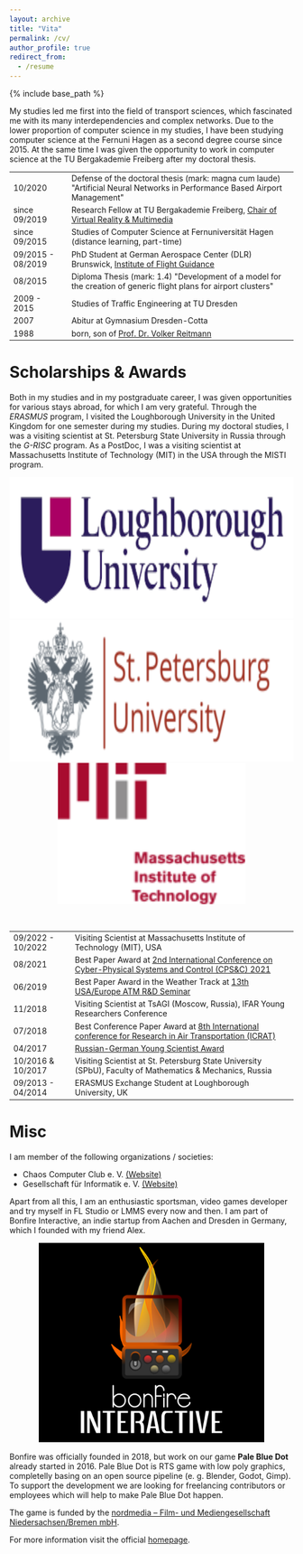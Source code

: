 ```yaml
---
layout: archive
title: "Vita"
permalink: /cv/
author_profile: true
redirect_from:
  - /resume
---
```

{% include base_path %}

My studies led me first into the field of transport sciences, which fascinated me with its many interdependencies and complex networks. Due to the lower proportion of computer science in my studies, I have been studying computer science at the Fernuni Hagen as a second degree course since 2015. At the same time I was given the opportunity to work in computer science at the TU Bergakademie Freiberg after my doctoral thesis. 

<table class="tg">
  <tr>
    <td class="tg-0lax">10/2020</td>
    <td class="tg-0lax">Defense of the doctoral thesis (mark: magna cum laude) "Artificial Neural Networks in Performance Based Airport Management"</td>
  </tr>
  <tr>
    <td class="tg-0lax">since 09/2019</td>
    <td class="tg-0lax">Research Fellow at TU Bergakademie Freiberg, <a href="http://vr.tu-freiberg.de/">Chair of Virtual Reality &amp; Multimedia</a></td>
  </tr>
    <tr>
    <td class="tg-0lax">since 09/2015<br></td>
    <td class="tg-0lax">Studies of Computer Science at Fernuniversität Hagen (distance learning, part-time)</td>
  </tr>
  <tr>
    <td class="tg-0lax">09/2015 - 08/2019<br></td>
    <td class="tg-0lax">PhD Student at German Aerospace Center (DLR) Brunswick, <a href="https://www.dlr.de/fl/">Institute of Flight Guidance</a></td>
  </tr>
  <tr>
    <td class="tg-0lax">08/2015</td>
    <td class="tg-0lax">Diploma Thesis (mark: 1.4) "Development of a model for the creation of generic flight plans for airport clusters"<br></td>
  </tr>
  <tr>
    <td class="tg-0lax">2009 - 2015<br></td>
    <td class="tg-0lax">Studies of Traffic Engineering at TU Dresden</td>
  </tr>
  <tr>
    <td class="tg-0lax">2007<br></td>
    <td class="tg-0lax">Abitur at Gymnasium Dresden-Cotta</td>
  </tr>
  <tr>
    <td class="tg-0lax">1988<br></td>
    <td class="tg-0lax">born, son of <a href="https://www.vreitmann.de">Prof. Dr. Volker Reitmann</a></td>
  </tr>
</table>

Scholarships & Awards
======

Both in my studies and in my postgraduate career, I was given opportunities for various stays abroad, for which I am very grateful. Through the *ERASMUS* program, I visited the Loughborough University in the United Kingdom for one semester during my studies. During my doctoral studies, I was a visiting scientist at St. Petersburg State University in Russia through the *G-RISC* program. As a PostDoc, I was a visiting scientist at Massachusetts Institute of Technology (MIT) in the USA through the MISTI program.

<center>
    <img src="../images/loughborough.png" alt="lobro" height="250"/>
    <img src="../images/spbu.png" alt="spbu" height="250"/>
    <img src="../images/mit.png" alt="spbu" height="250"/>
</center>

&nbsp;

<table class="tg">
    <tr>
    <td class="tg-0lax">09/2022 - 10/2022</td>
    <td class="tg-0lax">Visiting Scientist at Massachusetts Institute of Technology (MIT), USA</td>
  </tr>
  <tr>
    <td class="tg-0lax">08/2021</td>
    <td class="tg-0lax">Best Paper Award at <a href="http://cpsc.spbstu.ru/">2nd International Conference on Cyber-Physical Systems and Control (CPS&C) 2021</a></td>
  </tr>
  <tr>
    <td class="tg-0lax">06/2019</td>
    <td class="tg-0lax">Best Paper Award in the Weather Track at <a href="http://www.atmseminarus.org/13th-seminar/">13th USA/Europe ATM R&amp;D Seminar</a></td>
  </tr>
  <tr>
    <td class="tg-0lax">11/2018<br></td>
    <td class="tg-0lax">Visiting Scientist at TsAGI (Moscow, Russia), IFAR Young Researchers Conference</td>
  </tr>
  <tr>
    <td class="tg-0lax">07/2018</td>
    <td class="tg-0lax">Best Conference Paper Award at <a href="http://www.icrat.org/icrat/8th-international-conference/">8th International conference for Research in Air Transportation (ICRAT)</a></td>
  </tr>
  <tr>
    <td class="tg-0lax">04/2017</td>
    <td class="tg-0lax"><a href="https://www.g-risc.org/G-RISC-Award/index.html">Russian-German Young Scientist Award</a></td>
  </tr>
  <tr>
    <td class="tg-0lax">10/2016 & 10/2017<br></td>
    <td class="tg-0lax">Visiting Scientist at St. Petersburg State University (SPbU), Faculty of Mathematics &amp; Mechanics, Russia</td>
  </tr>
  <tr>
    <td class="tg-0lax">09/2013 - 04/2014</td>
    <td class="tg-0lax">ERASMUS Exchange Student at Loughborough University, UK</td>
  </tr>
</table>

Misc
======

I am member of the following organizations / societies:

* Chaos Computer Club e. V. <a href="https://www.ccc.de/" target="_blank">(Website)</a>
* Gesellschaft für Informatik e. V. <a href="https://gi.de/" target="_blank">(Website)</a>

Apart from all this, I am an enthusiastic sportsman, video games developer and try myself in FL Studio or LMMS every now and then. I am part of Bonfire Interactive, an indie startup from Aachen and Dresden in Germany, which I founded with my friend Alex.

<center>
<img src="../images/logo_bonfire.png" alt="Mesh" width="400"/>
</center>

Bonfire was officially founded in 2018, but work on our game **Pale Blue Dot** already started in 2016. Pale Blue Dot is RTS game with low poly graphics, completelly basing on an open source pipeline (e. g. Blender, Godot, Gimp). To support the development we are looking for freelancing contributors or employees which will help to make Pale Blue Dot happen. 

The game is funded by the [nordmedia – Film- und Mediengesellschaft Niedersachsen/Bremen mbH](https://www.nordmedia.de). 

For more information visit the official [homepage](https://www.bonfire-Interactive.com).




<!--
Work experience
======
* Summer 2015: Research Assistant
  * Github University
  * Duties included: Tagging issues
  * Supervisor: Professor Git

* Fall 2015: Research Assistant
  * Github University
  * Duties included: Merging pull requests
  * Supervisor: Professor Hub

-->
  

  
<!-- 
Teaching
======
  <ul>{% for post in site.teaching %}
    {% include archive-single-cv.html %}
  {% endfor %}</ul>
  -->
